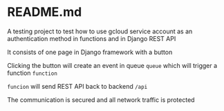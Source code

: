 # README.md

A testing project to test how to use gcloud service account as an authentication method in functions and in Django REST API

It consists of one page in Django framework with a button

Clicking the button will create an event in queue `queue` which will trigger a function `function`

`funcion` will send REST API back to backend `/api`

The communication is secured and all network traffic is protected